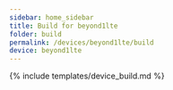 ```yaml
---
sidebar: home_sidebar
title: Build for beyond1lte
folder: build
permalink: /devices/beyond1lte/build
device: beyond1lte
---
```

{% include templates/device_build.md %}
